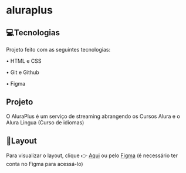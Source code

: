 # aluraplus

💻Tecnologias
------------------------------------
Projeto feito com as seguintes tecnologias:

  • HTML e CSS

  • Git e Github

  • Figma 
  
  Projeto
  -----------------

O AluraPlus é um serviço de streaming abrangendo os Cursos Alura e o Alura Lingua (Curso de idiomas)

💎Layout
-------

Para visualizar o layout, clique 👉 <a href="https://aluraplus-pi-one.vercel.app/">Aqui</a> ou pelo <a href="https://www.figma.com/file/tFDVyNuKhrT2G03k2dCstW/Alura-Plus---Layout?node-id=0%3A1&t=ltpn5t5MUUE3AmSJ-0">Figma</a> (é necessário ter conta no Figma para acessá-lo)


